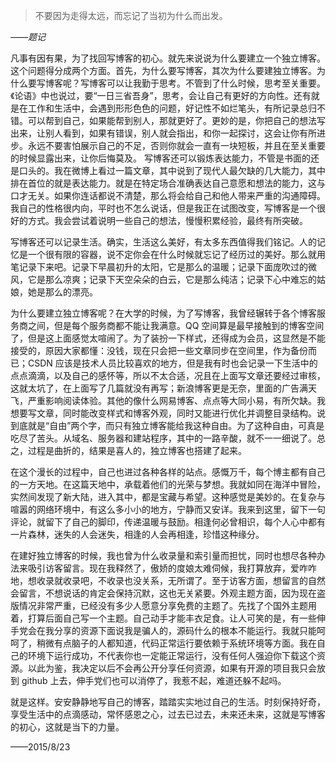 > 不要因为走得太远，而忘记了当初为什么而出发。

*——题记*

凡事有因有果，为了找回写博客的初心。就先来说说为什么要建立一个独立博客。这个问题得分成两个方面。首先，为什么要写博客，其次为什么要建独立博客。为什么要写博客呢？写博客可以让我勤于思考。不管到了什么时候，思考至关重要。《论语》中也说过，要“一日三省吾身”，思考，会让自己有更好的方向性。还有就是在工作和生活中，会遇到形形色色的问题，好记性不如烂笔头，有所记录总归不错。可以帮到自己，如果能帮到别人，那就更好了。更妙的是，你把自己的想法写出来，让别人看到，如果有错误，别人就会指出，和你一起探讨，这会让你有所进步。永远不要害怕展示自己的不足，否则你就会一直有一块短板，并且在至关重要的时候显露出来，让你后悔莫及。
写博客还可以锻炼表达能力，不管是书面的还是口头的。我在微博上看过一篇文章，其中说到了现代人最欠缺的几大能力，其中排在首位的就是表达能力。就是在特定场合准确表达自己意愿和想法的能力，这与口才无关。如果你连话都说不清楚，那么将会给自己和他人带来严重的沟通障碍。我自己的性格很内向，平时也不怎么说话，但是我正在试图改变，写博客是一个很好的方式。我会尝试着说明一些自己的想法，慢慢积累经验，最终有所突破。

写博客还可以记录生活。确实，生活这么美好，有太多东西值得我们铭记。人的记忆是一个很有限的容器，说不定你会在什么时候就忘记了经历过的美好。那么就用笔记录下来吧。记录下早晨初升的太阳，它是那么的温暖；记录下面庞吹过的微风，它是那么凉爽；记录下天空朵朵的白云，它是那么纯洁；记录下心中难忘的姑娘，她是那么的漂亮。

为什么要建立独立博客呢？在大学的时候，为了写博客，我曾经辗转于各个博客服务商之间，但是每个服务商都不能让我满意。QQ 空间算是最早接触到的博客空间了，但是这上面感觉太喧闹了。为了装扮一下样式，还得成为会员，这显然是不能接受的，原因大家都懂：没钱，现在只会把一些文章同步在空间里，作为备份而已；CSDN 应该是技术人员比较喜欢的地方，但是我有时也会记录一下生活中的点点滴滴，以及自己的感怀等，所以不太合适，况且在上面写文章还要经过审核，这就太坑了，在上面写了几篇就没有再写；新浪博客更是无奈，里面的广告满天飞，严重影响阅读体验。其他的像什么网易博客、点点等大同小易，有所欠缺。我想要写文章，同时能改变样式和博客外观，同时又能进行优化并调整目录结构。说到底就是“自由”两个字，而只有独立博客能给我这种自由。为了这种自由，可真是吃尽了苦头。从域名、服务器和建站程序，其中的一路辛酸，就不一一细说了。总之，过程是曲折的，结果是喜人的，独立博客也搭建了起来。

在这个漫长的过程中，自己也进过各种各样的站点。感慨万千，每个博主都有自己的一方天地。在这篇天地中，承载着他们的光荣与梦想。我就如同在海洋中冒险，实然间发现了新大陆，进入其中，都是宝藏与希望。这种感觉是美妙的。在复杂与喧嚣的网络环境中，有这么多小小的地方，宁静而又安详。我来到这里，留下一句评论，就留下了自己的脚印，传递温暖与鼓励。相逢何必曾相识，每个人心中都有一片森林，迷失的人会迷失，相逢的人会再相逢，珍惜这种缘分。

在建好独立博客的时候，我也曾为什么收录量和索引量而担忧，同时也想尽各种办法来吸引访客留言。现在我释然了，傲娇的度娘太难伺候，我打算放弃，爱咋咋地，想收录就收录吧，不收录也没关系，无所谓了。至于访客方面，想留言的自然会留言，不想说话的肯定会保持沉默，这也无关紧要。外观主题方面，因为现在盗版情况非常严重，已经没有多少人愿意分享免费的主题了。先找了个国外主题用着，打算后面自己写一个主题。自己动手才能丰衣足食。让人可笑的是，有一些伸手党会在我分享的资源下面说我是骗人的，源码什么的根本不能运行。我就只能呵呵了，稍微有点脑子的人都知道，代码正常运行要依赖于系统环境等方面。我在自己的环境下运行成功，不代表你也一定能正常运行，没有任何人强迫你下载这个资源。以此为鉴，我决定以后不会再公开分享任何资源，如果有开源的项目我只会放到 github 上去，伸手党们也可以消停了，我惹不起，难道还躲不起吗。

就是这样。安安静静地写自己的博客，踏踏实实地过自己的生活。时刻保持好奇，享受生活中的点滴感动，常怀感恩之心，过去已过去，未来还未来，这就是写博客的初心，这就是当下的力量。

——2015/8/23
